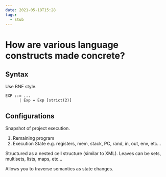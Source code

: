 ```yaml
---
date: 2021-05-18T15:28
tags: 
  - stub
---
```


# How are various language constructs made concrete?

## Syntax

Use BNF style.

```
EXP ::= ...
      | Exp = Exp [strict(2)]
```

## Configurations

Snapshot of project execution.

1. Remaining program
2. Execution State e.g. registers, mem, stack, PC, rand, in, out, env, etc...

Structured as a nested cell structure (similar to XML). Leaves can be sets, multisets, lists, maps, etc...

Allows you to traverse semantics as state changes.
